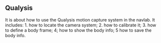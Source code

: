 ## Qualysis

It is about how to use the Qualysis motion capture system in the navlab. It includes: 1. how to locate the camera system; 2. how to calibrate it; 3. how to define a body frame; 4; how to show the body info; 5 how to save the body info.
